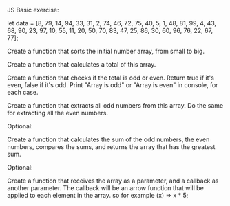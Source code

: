 JS Basic exercise:

let data = [8, 79, 14, 94, 33, 31, 2, 74, 46, 72, 75, 40, 5, 1, 48, 81, 99, 4, 43, 68, 90, 23, 97, 10, 55, 11, 20, 50, 70, 83, 47, 25, 86, 30, 60, 96, 76, 22, 67, 77];

Create a function that sorts the initial number array, from small to big.

Create a function that calculates a total of this array.

Create a function that checks if the total is odd or even.
Return true if it's even, false if it's odd.
Print "Array is odd" or "Array is even" in console, for each case.

Create a function that extracts all odd numbers from this array. Do the same for extracting all the even numbers.

Optional: 

Create a function that calculates the sum of the odd numbers, the even numbers, compares the sums, and returns the array that has the greatest sum.

Optional:

Create a function that receives the array as a parameter, and a callback as another parameter. The callback will be an arrow function that will be applied to each element in the array. so for example (x) => x * 5;

